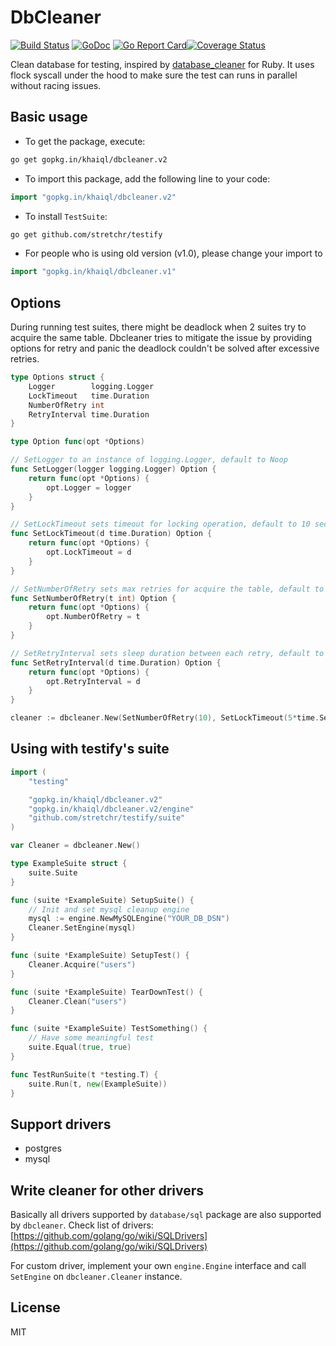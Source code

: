 # DbCleaner

[![Build Status](https://travis-ci.org/khaiql/dbcleaner.svg?branch=master)](https://travis-ci.org/khaiql/dbcleaner) [![GoDoc](https://godoc.org/github.com/khaiql/dbcleaner?status.svg)](https://godoc.org/gopkg.in/khaiql/dbcleaner.v2) [![Go Report Card](https://goreportcard.com/badge/github.com/khaiql/dbcleaner)](https://goreportcard.com/report/github.com/khaiql/dbcleaner)[![Coverage Status](https://coveralls.io/repos/github/khaiql/dbcleaner/badge.svg)](https://coveralls.io/github/khaiql/dbcleaner)

Clean database for testing, inspired by [database_cleaner](https://github.com/DatabaseCleaner/database_cleaner) for Ruby. It uses flock syscall under the hood to make sure the test can runs in parallel without racing issues.

## Basic usage

* To get the package, execute:

```bash
go get gopkg.in/khaiql/dbcleaner.v2
```

* To import this package, add the following line to your code:

```go
import "gopkg.in/khaiql/dbcleaner.v2"
```

* To install `TestSuite`:

```bash
go get github.com/stretchr/testify
```

* For people who is using old version (v1.0), please change your import to
```go
import "gopkg.in/khaiql/dbcleaner.v1"
```

## Options

During running test suites, there might be deadlock when 2 suites try to acquire the same table. Dbcleaner tries to
mitigate the issue by providing options for retry and panic the deadlock couldn't be solved after excessive retries.

```go
type Options struct {
	Logger        logging.Logger
	LockTimeout   time.Duration
	NumberOfRetry int
	RetryInterval time.Duration
}

type Option func(opt *Options)

// SetLogger to an instance of logging.Logger, default to Noop
func SetLogger(logger logging.Logger) Option {
	return func(opt *Options) {
		opt.Logger = logger
	}
}

// SetLockTimeout sets timeout for locking operation, default to 10 seconds
func SetLockTimeout(d time.Duration) Option {
	return func(opt *Options) {
		opt.LockTimeout = d
	}
}

// SetNumberOfRetry sets max retries for acquire the table, default to 5 times
func SetNumberOfRetry(t int) Option {
	return func(opt *Options) {
		opt.NumberOfRetry = t
	}
}

// SetRetryInterval sets sleep duration between each retry, default to 10 seconds
func SetRetryInterval(d time.Duration) Option {
	return func(opt *Options) {
		opt.RetryInterval = d
	}
}

cleaner := dbcleaner.New(SetNumberOfRetry(10), SetLockTimeout(5*time.Second))
```

## Using with testify's suite

```go
import (
	"testing"

  	"gopkg.in/khaiql/dbcleaner.v2"
  	"gopkg.in/khaiql/dbcleaner.v2/engine"
	"github.com/stretchr/testify/suite"
)

var Cleaner = dbcleaner.New()

type ExampleSuite struct {
	suite.Suite
}

func (suite *ExampleSuite) SetupSuite() {
  	// Init and set mysql cleanup engine
  	mysql := engine.NewMySQLEngine("YOUR_DB_DSN")
  	Cleaner.SetEngine(mysql)
}

func (suite *ExampleSuite) SetupTest() {
  	Cleaner.Acquire("users")
}

func (suite *ExampleSuite) TearDownTest() {
  	Cleaner.Clean("users")
}

func (suite *ExampleSuite) TestSomething() {
  	// Have some meaningful test
  	suite.Equal(true, true)
}

func TestRunSuite(t *testing.T) {
  	suite.Run(t, new(ExampleSuite))
}
```

## Support drivers

* postgres
* mysql

## Write cleaner for other drivers

Basically all drivers supported by `database/sql` package are also supported by
`dbcleaner`. Check list of drivers:
[https://github.com/golang/go/wiki/SQLDrivers](https://github.com/golang/go/wiki/SQLDrivers)

For custom driver, implement your own `engine.Engine` interface and call `SetEngine` on `dbcleaner.Cleaner` instance.

## License

MIT

